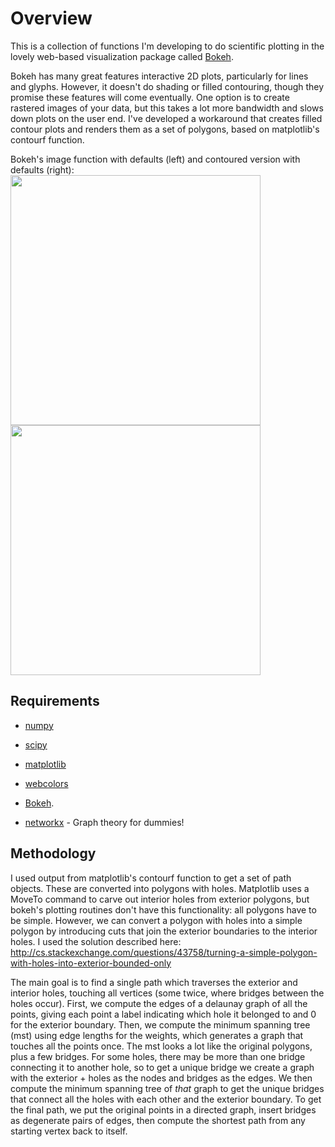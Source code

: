 # Overview

This is a collection of functions I'm developing to do scientific plotting in the lovely web-based visualization package called [Bokeh](http://bokeh.pydata.org/en/latest/).

Bokeh has many great features interactive 2D plots, particularly for lines and glyphs. However, it doesn't do shading or filled contouring, though they promise these features will come eventually. One option is to create rastered images of your data, but this takes a lot more bandwidth and slows down plots on the user end. I've developed a workaround that creates filled contour plots and renders them as a set of polygons, based on matplotlib's contourf function.

Bokeh's image function with defaults (left) and contoured version with defaults (right):
<img src="https://github.com/asher-pembroke/bokeh-tools/blob/master/rastered.png" width="400">
<img src="https://github.com/asher-pembroke/bokeh-tools/blob/master/contoured.png" width="400">


## Requirements

*  [numpy](http://www.numpy.org/)
  
*  [scipy](http://www.scipy.org/)
  
*  [matplotlib](http://matplotlib.org/)
  
*  [webcolors](https://pypi.python.org/pypi/webcolors/)
  
*  [Bokeh](http://bokeh.pydata.org/en/latest/).
  
*  [networkx](http://networkx.github.io/) - Graph theory for dummies!


## Methodology

I used output from matplotlib's contourf function to get a set of path objects. These are converted into polygons with holes. Matplotlib uses a MoveTo command to carve out interior holes from exterior polygons, but bokeh's plotting routines don't have this functionality: all polygons have to be simple. However, we can convert a polygon with holes into a simple polygon by introducing cuts that join the exterior boundaries to the interior holes. I used the solution described here: http://cs.stackexchange.com/questions/43758/turning-a-simple-polygon-with-holes-into-exterior-bounded-only

The main goal is to find a single path which traverses the exterior and interior holes, touching all vertices (some twice, where bridges between the holes occur). First, we compute the edges of a delaunay graph of all the points, giving each point a label indicating which hole it belonged to and 0 for the exterior boundary. Then, we compute the minimum spanning tree (mst) using edge lengths for the weights, which generates a graph that touches all the points once. The mst looks a lot like the original polygons, plus a few bridges. For some holes, there may be more than one bridge connecting it to another hole, so to get a unique bridge we create a graph with the exterior + holes as the nodes and bridges as the edges. We then compute the minimum spanning tree of *that* graph to get the unique bridges that connect all the holes with each other and the exterior boundary. To get the final path, we put the original points in a directed graph, insert bridges as degenerate pairs of edges, then compute the shortest path from any starting vertex back to itself.
